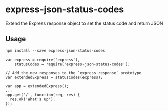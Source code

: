 # express-json-status-codes

Extend the Express response object to set the status code and return JSON

## Usage

`npm install --save express-json-status-codes`

```
var express = require('express'),
    statusCodes = require('express-json-status-codes');

// Add the new responses to the `express.response` prototype
var extendedExpress = statusCodes(express);

var app = extendedExpress();
...
app.get('/', function(req, res) {
  res.ok('What's up');
});
```
